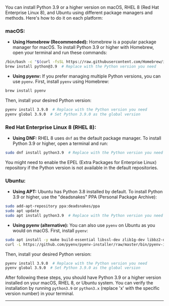 You can install Python 3.9 or a higher version on macOS, RHEL 8 (Red Hat Enterprise Linux 8), and Ubuntu using different package managers and methods. Here's how to do it on each platform:

### macOS:

- **Using Homebrew (Recommended):**
Homebrew is a popular package manager for macOS. To install Python 3.9 or higher with Homebrew, open your terminal and run these commands:

```bash
/bin/bash -c "$(curl -fsSL https://raw.githubusercontent.com/Homebrew/install/master/install.sh)"
brew install python@3.9  # Replace with the Python version you need

```
- **Using pyenv:**
If you prefer managing multiple Python versions, you can use `pyenv`. First, install `pyenv` using Homebrew:

```bash
brew install pyenv

```
Then, install your desired Python version:

```bash
pyenv install 3.9.0  # Replace with the Python version you need
pyenv global 3.9.0  # Set Python 3.9.0 as the global version

```

### Red Hat Enterprise Linux 8 (RHEL 8):

- **Using DNF:**
RHEL 8 uses `dnf` as the default package manager. To install Python 3.9 or higher, open a terminal and run:

```bash
sudo dnf install python3.9  # Replace with the Python version you need

```
You might need to enable the EPEL (Extra Packages for Enterprise Linux) repository if the Python version is not available in the default repositories.

### Ubuntu:

- **Using APT:**
Ubuntu has Python 3.8 installed by default. To install Python 3.9 or higher, use the "deadsnakes" PPA (Personal Package Archive):

```bash
sudo add-apt-repository ppa:deadsnakes/ppa
sudo apt update
sudo apt install python3.9  # Replace with the Python version you need

```
- **Using pyenv (alternative):**
You can also use `pyenv` on Ubuntu as you would on macOS. First, install `pyenv`:

```bash
sudo apt install -y make build-essential libssl-dev zlib1g-dev libbz2-dev libreadline-dev libsqlite3-dev wget curl llvm libncursesw5-dev xz-utils tk-dev libxml2 libxml2-dev libffi-dev liblzma-dev
curl -L https://github.com/pyenv/pyenv-installer/raw/master/bin/pyenv-installer | bash

```
Then, install your desired Python version:

```bash
pyenv install 3.9.0  # Replace with the Python version you need
pyenv global 3.9.0  # Set Python 3.9.0 as the global version

```

After following these steps, you should have Python 3.9 or a higher version installed on your macOS, RHEL 8, or Ubuntu system. You can verify the installation by running `python3.9` or `python3.x` (replace 'x' with the specific version number) in your terminal.



------------------

